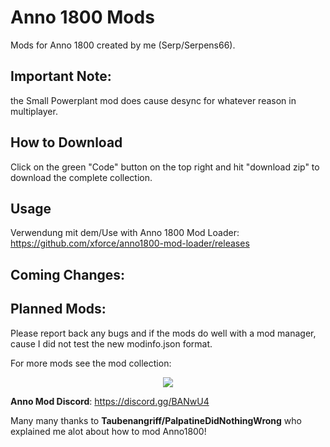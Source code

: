 # Anno 1800 Mods
Mods for Anno 1800 created by me (Serp/Serpens66).  

Important Note:
-
the Small Powerplant mod does cause desync for whatever reason in multiplayer.

How to Download  
-
Click on the green "Code" button on the top right and hit "download zip" to download the complete collection.  

Usage  
-
Verwendung mit dem/Use with Anno 1800 Mod Loader: https://github.com/xforce/anno1800-mod-loader/releases  


Coming Changes:
-

Planned Mods:
-

Please report back any bugs and if the mods do well with a mod manager, cause I did not test the new modinfo.json format.

For more mods see the mod collection:
<p align="center">
    <a href="https://github.com/anno-mods/Collection"><img src="https://github.com/anno-mods.png"></a>
</p>

**Anno Mod Discord**: https://discord.gg/BANwU4 

Many many thanks to **Taubenangriff/PalpatineDidNothingWrong** who explained me alot about how to mod Anno1800!
